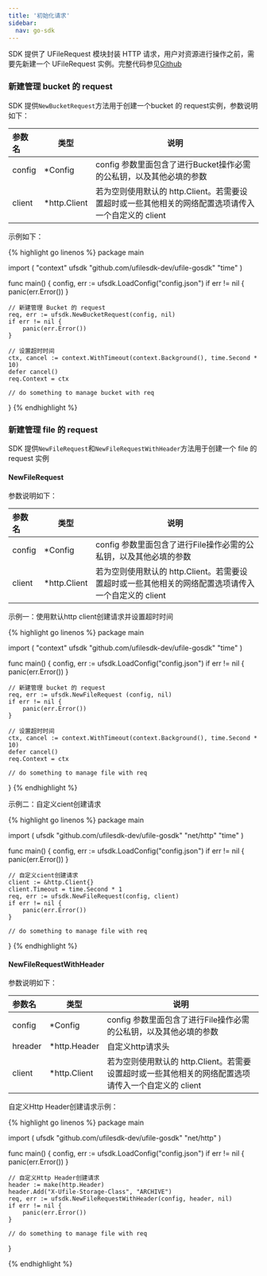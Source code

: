 ```yaml
---  
title: '初始化请求'
sidebar:
  nav: go-sdk
---
```

SDK 提供了 UFileRequest 模块封装 HTTP 请求，用户对资源进行操作之前，需要先新建一个 UFileRequest 实例。完整代码参见[Github](https://github.com/ufilesdk-dev/ufile-gosdk/blob/master/request.go)

### 新建管理 bucket 的 request

SDK 提供`NewBucketRequest`方法用于创建一个bucket 的 request实例，参数说明如下：

| 参数名                              |  类型 		| 说明										|
| :---------------------------------- | ----------- | -------------------------------------|
| config | *Config| config 参数里面包含了进行Bucket操作必需的公私钥，以及其他必填的参数 |
| client | *http.Client| 若为空则使用默认的 http.Client。若需要设置超时或一些其他相关的网络配置选项请传入一个自定义的 client |

示例如下：

<div class="copyable" markdown="1">

{% highlight go linenos %}
package main

import (
	"context"
	ufsdk "github.com/ufilesdk-dev/ufile-gosdk"
	"time"
)

func main() {
	config, err := ufsdk.LoadConfig("config.json")
	if err != nil {
		panic(err.Error())
	}

	// 新建管理 Bucket 的 request
	req, err := ufsdk.NewBucketRequest(config, nil)
	if err != nil {
		panic(err.Error())
	}

	// 设置超时时间
	ctx, cancel := context.WithTimeout(context.Background(), time.Second * 10)
	defer cancel()
	req.Context = ctx

	// do something to manage bucket with req
}
{% endhighlight %}
</div>

### 新建管理 file 的 request

SDK 提供`NewFileRequest`和`NewFileRequestWithHeader`方法用于创建一个 file 的 request 实例

#### NewFileRequest  

参数说明如下：

| 参数名                              |  类型 		| 说明										|
| :---------------------------------- | ----------- | -------------------------------------|
| config | *Config| config 参数里面包含了进行File操作必需的公私钥，以及其他必填的参数 |
| client | *http.Client| 若为空则使用默认的 http.Client。若需要设置超时或一些其他相关的网络配置选项请传入一个自定义的 client |

示例一：使用默认http client创建请求并设置超时时间

<div class="copyable" markdown="1">

{% highlight go linenos %}
package main

import (
	"context"
	ufsdk "github.com/ufilesdk-dev/ufile-gosdk"
	"time"
)

func main() {
	config, err := ufsdk.LoadConfig("config.json")
	if err != nil {
		panic(err.Error())
	}

	// 新建管理 bucket 的 request
	req, err := ufsdk.NewFileRequest (config, nil)
	if err != nil {
		panic(err.Error())
	}
	
	// 设置超时时间
	ctx, cancel := context.WithTimeout(context.Background(), time.Second * 10)
	defer cancel()
	req.Context = ctx
    
	// do something to manage file with req
}
{% endhighlight %}
</div>

示例二：自定义cient创建请求


<div class="copyable" markdown="1">

{% highlight go linenos %}
package main

import (
	ufsdk "github.com/ufilesdk-dev/ufile-gosdk"
	"net/http"
	"time"
)

func main() {
	config, err := ufsdk.LoadConfig("config.json")
	if err != nil {
		panic(err.Error())
	}

	// 自定义cient创建请求
	client := &http.Client{}
	client.Timeout = time.Second * 1
	req, err := ufsdk.NewFileRequest(config, client)
	if err != nil {
		panic(err.Error())
	}

	// do something to manage file with req
	
}
{% endhighlight %}
</div>

#### NewFileRequestWithHeader 

参数说明如下：

| 参数名                              |  类型 		| 说明										|
| :---------------------------------- | ----------- | -------------------------------------|
| config | *Config| config 参数里面包含了进行File操作必需的公私钥，以及其他必填的参数 |
| hreader| *http.Header| 自定义http请求头 |
| client | *http.Client| 若为空则使用默认的 http.Client。若需要设置超时或一些其他相关的网络配置选项请传入一个自定义的 client |

自定义Http Header创建请求示例：
<div class="copyable" markdown="1">
{% highlight go linenos %}
package main

import (
	ufsdk "github.com/ufilesdk-dev/ufile-gosdk"
	"net/http"
)

func main() {
	config, err := ufsdk.LoadConfig("config.json")
	if err != nil {
		panic(err.Error())
	}

	// 自定义Http Header创建请求
	header := make(http.Header)
	header.Add("X-Ufile-Storage-Class", "ARCHIVE")
	req, err := ufsdk.NewFileRequestWithHeader(config, header, nil)
	if err != nil {
		panic(err.Error())
	}

	// do something to manage file with req
}

{% endhighlight %}
</div>


